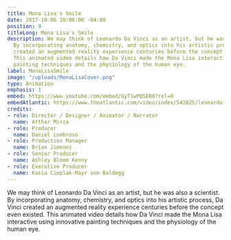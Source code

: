 ```yaml
---
title: Mona Lisa's Smile
date: 2017-10-06 10:06:00 -04:00
position: 9
titleLong: Mona Lisa's Smile
description: We may think of Leonardo Da Vinci as an artist, but he was also a scientist.
  By incorporating anatomy, chemistry, and optics into his artistic process, Da Vinci
  created an augmented reality experience centuries before the concept even existed.
  This animated video details how Da Vinci made the Mona Lisa interactive using innovative
  painting techniques and the physiology of the human eye.
label: MonaLisaSmile
image: "/uploads/MonaLisaCover.png"
type: Animation
emphasis: 1
embed: https://www.youtube.com/embed/GyT1wPQSER8?rel=0
embedAtlantic: https://www.theatlantic.com/video/index/542025/leonardo-da-vinci-augmented-reality-mona-lisa/
credits:
- role: Director / Designer / Animator / Narrator
  name: Atthar Mirza
- role: Producer
  name: Daniel Lombroso
- role: Production Manager
  name: Brian Jimenez
- role: Senior Producer
  name: Ashley Bloom Kenny
- role: Executive Producer
  name: Kasia Cieplak-Mayr von Baldegg
---
```


We may think of Leonardo Da Vinci as an artist, but he was also a scientist. By incorporating anatomy, chemistry, and optics into his artistic process, Da Vinci created an augmented reality experience centuries before the concept even existed. This animated video details how Da Vinci made the Mona Lisa interactive using innovative painting techniques and the physiology of the human eye.